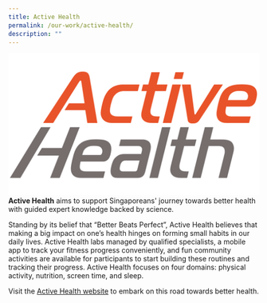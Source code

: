 ```yaml
---
title: Active Health
permalink: /our-work/active-health/
description: ""
---
```


![](/images/ActiveHealthLogoType.png) 
**Active Health** aims to support Singaporeans' journey towards better health with guided expert knowledge backed by science.

Standing by its belief that “Better Beats Perfect”, Active Health believes that making a big impact on one’s health hinges on forming small habits in our daily lives. Active Health labs managed by qualified specialists, a mobile app to track your fitness progress conveniently, and fun community activities are available for participants to start building these routines and tracking their progress. Active Health focuses on four domains: physical activity, nutrition, screen time, and sleep.

Visit the [Active Health website](https://www.activehealth.sg/) to embark on this road towards better health.